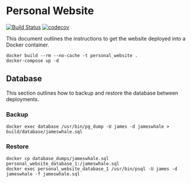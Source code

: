 # Personal Website

[![Build Status](https://travis-ci.com/WhaleJ84/website_redux.svg?token=bQrzTEEcDB4TnMh7bfsH&branch=main)](https://travis-ci.com/WhaleJ84/website_redux)
[![codecov](https://codecov.io/gh/WhaleJ84/website_redux/branch/main/graph/badge.svg?token=X7ISO9NP60)](https://codecov.io/gh/WhaleJ84/website_redux)

This document outlines the instructions to get the website deployed into a Docker container.

```
docker build --rm --no-cache -t personal_website .
docker-compose up -d
```

## Database

This section outlines how to backup and restore the database between deployments.

### Backup

```
docker exec database /usr/bin/pg_dump -U james -d jameswhale > build/database/jameswhale.sql
```

### Restore

```
docker cp database_dumps/jameswhale.sql personal_website_database_1:/jameswhale.sql
docker exec personal_website_database_1 /usr/bin/psql -U james -d jameswhale -f jameswhale.sql
```
